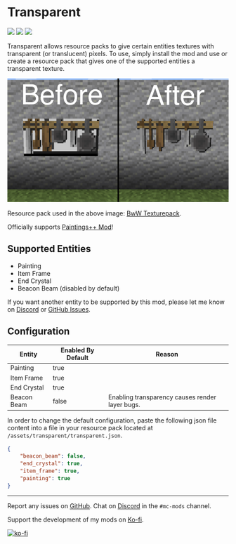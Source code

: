 # Transparent
[![](http://cf.way2muchnoise.eu/full_377582_downloads.svg)](https://www.curseforge.com/minecraft/mc-mods/transparent)
[![](https://img.shields.io/modrinth/dt/transparent?logo=modrinth&style=flat)](https://www.modrinth.com/mod/transparent)
[![](http://cf.way2muchnoise.eu/versions/377582.svg)](https://www.curseforge.com/minecraft/mc-mods/transparent)

Transparent allows resource packs to give certain entities textures with transparent (or translucent) pixels. To use, simply install the mod and use or create a resource pack that gives one of the supported entities a transparent texture.

![Promotional Image](promo.png)

Resource pack used in the above image: [BwW Texturepack](https://www.curseforge.com/minecraft/texture-packs/bww-texturepack).

Officially supports [Paintings++ Mod](https://www.curseforge.com/minecraft/mc-mods/paintings)!

## Supported Entities
- Painting
- Item Frame
- End Crystal
- Beacon Beam (disabled by default)

If you want another entity to be supported by this mod, please let me know on [Discord](https://discord.gg/aqXkvbJ) or [GitHub Issues](https://github.com/Trikzon/transparent/issues).

## Configuration
| Entity      | Enabled By Default | Reason                                          |
|-------------|--------------------|-------------------------------------------------|
| Painting    | true               |                                                 |
| Item Frame  | true               |                                                 |
| End Crystal | true               |                                                 |
| Beacon Beam | false              | Enabling transparency causes render layer bugs. |

In order to change the default configuration, paste the following json file content into a file in your resource pack located at `/assets/transparent/transparent.json`.

```json
{
    "beacon_beam": false,
    "end_crystal": true,
    "item_frame": true,
    "painting": true
}
```

---

Report any issues on [GitHub](https://github.com/Trikzon/transparent/issues). Chat on [Discord](https://discord.gg/aqXkvbJ) in the `#mc-mods` channel.

Support the development of my mods on [Ko-fi](https://ko-fi.com/X7X8D56YI).

[![ko-fi](https://ko-fi.com/img/githubbutton_sm.svg)](https://ko-fi.com/X7X8D56YI)
